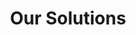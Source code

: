 ---
title: "Our Solutions"
hero:
  title: "What We do"
  background_image: "/images/bg/home-2.jpg"
content_blocks:
  - _bookshop_name: "services"
    preheading: "Our Solutions"
    heading: "We provide a wide range of solutions"
    sections:
      - title: "Balanced Score Card"
        icon: "../images/about/home-8.jpg"
        content: "**Strategy + Alignment + Execution**
          Practical Strategy Development and Goal Setting - Communicating What Matters
          The journey to creating a high-performance organisation begins with a disciplined process for strategy development and goal setting and continues with communicating the strategy clearly through the organisation.
          The strategy execution is the hardest part of any strategy development and implementation. Most organisations have developed their strategies but always fail to execute them. Zenkos Investments uses the Nine Steps to plan and execute strategies. Our success is based on the understanding of the clients needs and applying the Balanced Scorecard Institute Methodology"
      - title: "Financial Modelling"
        icon: "ti-layers"
        content: "We specialise in developing solution that include the best financial models that our clients need to    navigate in the challenges economic environment. We work hand in hand with our clients to ensure that we understand the peculiarity of their business environment. 
          -	To increase the rate of suggest with investors, provide extra services to our client using Business Intelligence and Data analytics to support of modelling.
          -	Financial planning and wealth management to support our client decision making. 
          -	We support our client to understand they success element in business valuation. 
          -	We provide capital markets and securities analysis to our clients.
          -	Provide deeper analysis of commercial banking and credits available to ensure they know which bank to approach, and we support them through a thorough credits analysis.
          -	Finally provide them with tool on how to pitch"
      - title: "Risk Management/Monte Carlo Simulation"
        icon: "ti-bar-chart"
        content: "A digital agency isn't here to replace your internal team, we're here to partner."
      - title: "Decision Analytics"
        icon: "ti-vector"
        content: "A digital agency isn't here to replace your internal team, we're here to partner."
      - title: "Statistic And Forecasting"
        icon: "ti-android"
        content: "A digital agency isn't here to replace your internal team, we're here to partner."
      - title: "Analytics for decision"
        icon: "ti-pencil-alt"
        content: "We use powerful statistical tools such as StatTools and XLStat to provide qualitative and quantitative analysis to our clients"
  - _bookshop_name: "cta_mini"
    preheading: "For every type of business"
    heading: "Entrust Your Project to Our Best Team of Professionals"
    button:
      text: "Contact"
      url: "/contact/"
---